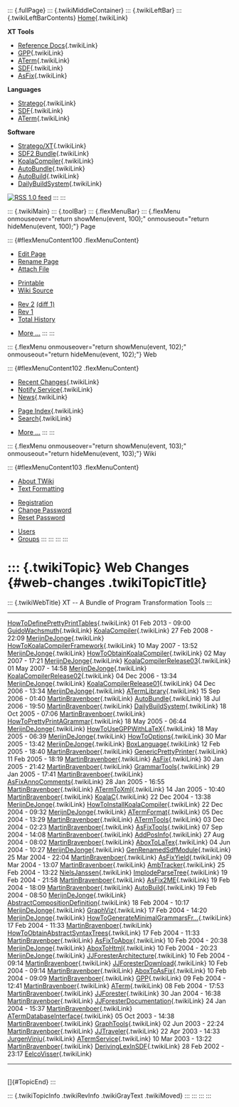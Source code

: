 ::: {.fullPage}
::: {.twikiMiddleContainer}
::: {.twikiLeftBar}
::: {.twikiLeftBarContents}
[Home](WebHome){.twikiLink}

**XT Tools**

-   [Reference Docs](ToolReference){.twikiLink}
-   [GPP](GenericPrettyPrinter){.twikiLink}
-   [ATerm](ATermTools){.twikiLink}
-   [SDF](SdfTools){.twikiLink}
-   [AsFix](AsFixTools){.twikiLink}

**Languages**

-   [Stratego](../Stratego/WebHome){.twikiLink}
-   [SDF](../Sdf/WebHome){.twikiLink}
-   [ATerm](ATermFormat){.twikiLink}

**Software**

-   [Stratego/XT](../Stratego/StrategoDownload){.twikiLink}
-   [SDF2 Bundle](../Sdf/SdfBundle){.twikiLink}
-   [KoalaCompiler](KoalaCompiler){.twikiLink}
-   [AutoBundle](AutoBundle){.twikiLink}
-   [AutoBuild](AutoBuild){.twikiLink}
-   [DailyBuildSystem](DailyBuildSystem){.twikiLink}

[![](http://www.program-transformation.org/twiki/pub/rss.gif "RSS 1.0 feed")](http://www.program-transformation.org/twiki/bin/view/Tools/WebRss?skin=rss)
:::
:::

::: {.twikiMain}
::: {.toolBar}
::: {.flexMenuBar}
::: {.flexMenu onmouseover="return showMenu(event, 100);" onmouseout="return hideMenu(event, 100);"}
Page

::: {#flexMenuContent100 .flexMenuContent}
-   [Edit
    Page](http://www.program-transformation.org/edit/Tools/WebChanges?t=1536825759)
-   [Rename
    Page](http://www.program-transformation.org/rename/Tools/WebChanges)
-   [Attach
    File](http://www.program-transformation.org/attach/Tools/WebChanges)

<!-- -->

-   [Printable](http://www.program-transformation.org/view/Tools/WebChanges?skin=print.pattern)
-   [Wiki
    Source](http://www.program-transformation.org/view/Tools/WebChanges?skin=text&raw=on&contenttype=text/plain)

<!-- -->

-   [Rev
    2](http://www.program-transformation.org/view/Tools/WebChanges?rev=1.2)
    [(diff 1)](http://www.program-transformation.org/rdiff/Tools/WebChanges?rev1=1.2&rev2=1.1)
-   [Rev
    1](http://www.program-transformation.org/view/Tools/WebChanges?rev=1.1)
-   [Total
    History](http://www.program-transformation.org/rdiff/Tools/WebChanges)

<!-- -->

-   [More
    \...](http://www.program-transformation.org/oops/Tools/WebChanges?template=oopsmore&param1=1.2&param2=1.2)
:::
:::

::: {.flexMenu onmouseover="return showMenu(event, 102);" onmouseout="return hideMenu(event, 102);"}
Web

::: {#flexMenuContent102 .flexMenuContent}
-   [Recent Changes](WebChanges){.twikiLink}
-   [Notify Service](WebNotify){.twikiLink}
-   [News](WebNews){.twikiLink}

<!-- -->

-   [Page Index](WebIndex){.twikiLink}
-   [Search](WebSearch){.twikiLink}

<!-- -->

-   [More
    \...](http://www.program-transformation.org/oops/Tools/WebChanges?template=oopsmore&param1=1.2&param2=1.2)
:::
:::

::: {.flexMenu onmouseover="return showMenu(event, 103);" onmouseout="return hideMenu(event, 103);"}
Wiki

::: {#flexMenuContent103 .flexMenuContent}
-   [About
    TWiki](http://www.program-transformation.org/view/TWiki/WebHome)
-   [Text
    Formatting](http://www.program-transformation.org/view/TWiki/TextFormattingRules)

<!-- -->

-   [Registration](http://www.program-transformation.org/view/TWiki/TWikiRegistration)
-   [Change
    Password](http://www.program-transformation.org/view/TWiki/ChangePassword)
-   [Reset
    Password](http://www.program-transformation.org/view/TWiki/ResetPassword)

<!-- -->

-   [Users](http://www.program-transformation.org/view/Main/TWikiUsers)
-   [Groups](http://www.program-transformation.org/view/Main/TWikiGroups)
:::
:::
:::
:::

::: {.twikiTopic}
Web Changes {#web-changes .twikiTopicTitle}
===========

::: {.twikiWebTitle}
XT \-- A Bundle of Program Transformation Tools
:::

  -------------------------------------------------------------------------------------------------------------- --------------------- ----------------------------------------------------------
  [HowToDefinePrettyPrintTables](HowToDefinePrettyPrintTables){.twikiLink}                                       01 Feb 2013 - 09:00   [GuidoWachsmuth](../Main/GuidoWachsmuth){.twikiLink}
  [KoalaCompiler](KoalaCompiler){.twikiLink}                                                                     27 Feb 2008 - 22:09   [MerijnDeJonge](../Main/MerijnDeJonge){.twikiLink}
  [HowToKoalaCompilerFramework](HowToKoalaCompilerFramework){.twikiLink}                                         10 May 2007 - 13:52   [MerijnDeJonge](../Main/MerijnDeJonge){.twikiLink}
  [HowToObtainKoalaCompiler](http://www.program-transformation.org/Tools/HowToObtainKoalaCompiler){.twikiLink}   02 May 2007 - 17:21   [MerijnDeJonge](../Main/MerijnDeJonge){.twikiLink}
  [KoalaCompilerRelease03](http://www.program-transformation.org/Tools/KoalaCompilerRelease03){.twikiLink}       01 May 2007 - 14:58   [MerijnDeJonge](../Main/MerijnDeJonge){.twikiLink}
  [KoalaCompilerRelease02](http://www.program-transformation.org/Tools/KoalaCompilerRelease02){.twikiLink}       04 Dec 2006 - 13:34   [MerijnDeJonge](../Main/MerijnDeJonge){.twikiLink}
  [KoalaCompilerRelease01](http://www.program-transformation.org/Tools/KoalaCompilerRelease01){.twikiLink}       04 Dec 2006 - 13:34   [MerijnDeJonge](../Main/MerijnDeJonge){.twikiLink}
  [ATermLibrary](ATermLibrary){.twikiLink}                                                                       15 Sep 2006 - 01:40   [MartinBravenboer](../Main/MartinBravenboer){.twikiLink}
  [AutoBundle](AutoBundle){.twikiLink}                                                                           18 Jul 2006 - 19:50   [MartinBravenboer](../Main/MartinBravenboer){.twikiLink}
  [DailyBuildSystem](DailyBuildSystem){.twikiLink}                                                               18 Oct 2005 - 07:06   [MartinBravenboer](../Main/MartinBravenboer){.twikiLink}
  [HowToPrettyPrintAGrammar](HowToPrettyPrintAGrammar){.twikiLink}                                               18 May 2005 - 06:44   [MerijnDeJonge](../Main/MerijnDeJonge){.twikiLink}
  [HowToUseGPPWithLaTeX](HowToUseGPPWithLaTeX){.twikiLink}                                                       18 May 2005 - 06:39   [MerijnDeJonge](../Main/MerijnDeJonge){.twikiLink}
  [HowToOptions](HowToOptions){.twikiLink}                                                                       30 Mar 2005 - 13:42   [MerijnDeJonge](../Main/MerijnDeJonge){.twikiLink}
  [BoxLanguage](BoxLanguage){.twikiLink}                                                                         12 Feb 2005 - 18:40   [MartinBravenboer](../Main/MartinBravenboer){.twikiLink}
  [GenericPrettyPrinter](GenericPrettyPrinter){.twikiLink}                                                       11 Feb 2005 - 18:19   [MartinBravenboer](../Main/MartinBravenboer){.twikiLink}
  [AsFix](AsFix){.twikiLink}                                                                                     30 Jan 2005 - 21:42   [MartinBravenboer](../Main/MartinBravenboer){.twikiLink}
  [GrammarTools](GrammarTools){.twikiLink}                                                                       29 Jan 2005 - 17:41   [MartinBravenboer](../Main/MartinBravenboer){.twikiLink}
  [AsFixAnnoComments](AsFixAnnoComments){.twikiLink}                                                             28 Jan 2005 - 16:55   [MartinBravenboer](../Main/MartinBravenboer){.twikiLink}
  [ATermToXml](ATermToXml){.twikiLink}                                                                           14 Jan 2005 - 10:40   [MartinBravenboer](../Main/MartinBravenboer){.twikiLink}
  [KoalaC](KoalaC){.twikiLink}                                                                                   22 Dec 2004 - 13:38   [MerijnDeJonge](../Main/MerijnDeJonge){.twikiLink}
  [HowToInstallKoalaCompiler](HowToInstallKoalaCompiler){.twikiLink}                                             22 Dec 2004 - 09:32   [MerijnDeJonge](../Main/MerijnDeJonge){.twikiLink}
  [ATermFormat](ATermFormat){.twikiLink}                                                                         05 Dec 2004 - 13:29   [MartinBravenboer](../Main/MartinBravenboer){.twikiLink}
  [ATermTools](ATermTools){.twikiLink}                                                                           03 Dec 2004 - 02:23   [MartinBravenboer](../Main/MartinBravenboer){.twikiLink}
  [AsFixTools](AsFixTools){.twikiLink}                                                                           07 Sep 2004 - 14:08   [MartinBravenboer](../Main/MartinBravenboer){.twikiLink}
  [AddPosInfo](AddPosInfo){.twikiLink}                                                                           27 Aug 2004 - 08:02   [MartinBravenboer](../Main/MartinBravenboer){.twikiLink}
  [AboxToLaTex](AboxToLaTex){.twikiLink}                                                                         04 Jun 2004 - 10:27   [MerijnDeJonge](../Main/MerijnDeJonge){.twikiLink}
  [GenRenamedSdfModule](GenRenamedSdfModule){.twikiLink}                                                         25 Mar 2004 - 22:04   [MartinBravenboer](../Main/MartinBravenboer){.twikiLink}
  [AsFixYield](AsFixYield){.twikiLink}                                                                           09 Mar 2004 - 13:07   [MartinBravenboer](../Main/MartinBravenboer){.twikiLink}
  [AmbTracker](AmbTracker){.twikiLink}                                                                           25 Feb 2004 - 13:22   [NielsJanssen](../Main/NielsJanssen){.twikiLink}
  [ImplodeParseTree](ImplodeParseTree){.twikiLink}                                                               19 Feb 2004 - 21:58   [MartinBravenboer](../Main/MartinBravenboer){.twikiLink}
  [AsFix2ME](AsFix2ME){.twikiLink}                                                                               19 Feb 2004 - 18:09   [MartinBravenboer](../Main/MartinBravenboer){.twikiLink}
  [AutoBuild](AutoBuild){.twikiLink}                                                                             19 Feb 2004 - 08:50   [MerijnDeJonge](../Main/MerijnDeJonge){.twikiLink}
  [AbstractCompositionDefinition](AbstractCompositionDefinition){.twikiLink}                                     18 Feb 2004 - 10:17   [MerijnDeJonge](../Main/MerijnDeJonge){.twikiLink}
  [GraphViz](GraphViz){.twikiLink}                                                                               17 Feb 2004 - 14:20   [MerijnDeJonge](../Main/MerijnDeJonge){.twikiLink}
  [HowToGenerateMinimalGrammarsFr\...](HowToGenerateMinimalGrammarsFromParseTrees){.twikiLink}                   17 Feb 2004 - 11:33   [MartinBravenboer](../Main/MartinBravenboer){.twikiLink}
  [HowToObtainAbstractSyntaxTrees](HowToObtainAbstractSyntaxTrees){.twikiLink}                                   17 Feb 2004 - 11:33   [MartinBravenboer](../Main/MartinBravenboer){.twikiLink}
  [AsFixToAbox](AsFixToAbox){.twikiLink}                                                                         10 Feb 2004 - 20:38   [MerijnDeJonge](../Main/MerijnDeJonge){.twikiLink}
  [AboxToHtml](AboxToHtml){.twikiLink}                                                                           10 Feb 2004 - 20:23   [MerijnDeJonge](../Main/MerijnDeJonge){.twikiLink}
  [JJForesterArchitecture](JJForesterArchitecture){.twikiLink}                                                   10 Feb 2004 - 09:14   [MartinBravenboer](../Main/MartinBravenboer){.twikiLink}
  [JJForesterDownload](JJForesterDownload){.twikiLink}                                                           10 Feb 2004 - 09:14   [MartinBravenboer](../Main/MartinBravenboer){.twikiLink}
  [AboxToAsFix](AboxToAsFix){.twikiLink}                                                                         10 Feb 2004 - 09:09   [MartinBravenboer](../Main/MartinBravenboer){.twikiLink}
  [GPP](GPP){.twikiLink}                                                                                         09 Feb 2004 - 12:41   [MartinBravenboer](../Main/MartinBravenboer){.twikiLink}
  [ATerm](ATerm){.twikiLink}                                                                                     08 Feb 2004 - 17:53   [MartinBravenboer](../Main/MartinBravenboer){.twikiLink}
  [JJForester](JJForester){.twikiLink}                                                                           30 Jan 2004 - 16:38   [MartinBravenboer](../Main/MartinBravenboer){.twikiLink}
  [JJForesterDocumentation](JJForesterDocumentation){.twikiLink}                                                 24 Jan 2004 - 15:37   [MartinBravenboer](../Main/MartinBravenboer){.twikiLink}
  [ATermDatabaseInterface](ATermDatabaseInterface){.twikiLink}                                                   05 Oct 2003 - 14:38   [MartinBravenboer](../Main/MartinBravenboer){.twikiLink}
  [GraphTools](GraphTools){.twikiLink}                                                                           02 Jun 2003 - 22:24   [MartinBravenboer](../Main/MartinBravenboer){.twikiLink}
  [JJTraveler](JJTraveler){.twikiLink}                                                                           22 Apr 2003 - 14:33   [JurgenVinju](../Main/JurgenVinju){.twikiLink}
  [ATermService](ATermService){.twikiLink}                                                                       10 Mar 2003 - 13:22   [MartinBravenboer](../Main/MartinBravenboer){.twikiLink}
  [DerivingLexInSDF](DerivingLexInSDF){.twikiLink}                                                               28 Feb 2002 - 23:17   [EelcoVisser](../Main/EelcoVisser){.twikiLink}
  -------------------------------------------------------------------------------------------------------------- --------------------- ----------------------------------------------------------

\
[]{#TopicEnd}
:::

::: {.twikiTopicInfo .twikiRevInfo .twikiGrayText .twikiMoved}
:::
:::
:::
:::
